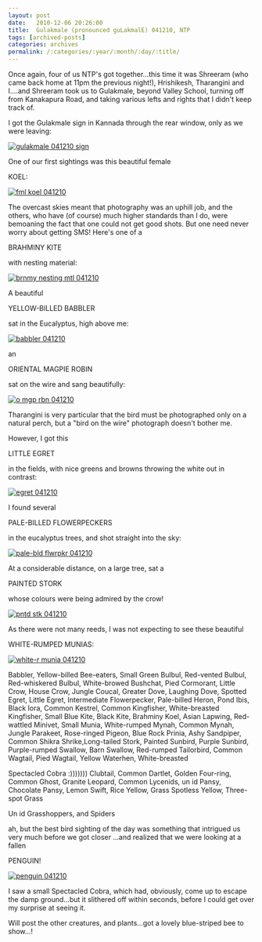 ```yaml
---
layout: post
date:	2010-12-06 20:26:00
title:  Gulakmale (pronounced guLakmalE) 041210, NTP
tags: [archived-posts]
categories: archives
permalink: /:categories/:year/:month/:day/:title/
---
```

Once again, four of us NTP's got together...this time it was Shreeram (who came back home at 11pm the previous night!), Hrishikesh, Tharangini and I....and Shreeram took us to Gulakmale, beyond Valley School, turning off from Kanakapura Road, and taking various lefts and rights that I didn't keep track of.

<lj-cut text="some of the birds.....">


I got the Gulakmale sign in Kannada through the rear window, only as we were leaving:


<a href="http://s1142.photobucket.com/albums/n602/Deepapctrsglr/?action=view&amp;current=IMG_7663.jpg" target="_blank"><img src="http://i1142.photobucket.com/albums/n602/Deepapctrsglr/IMG_7663.jpg" border="0" alt="gulakmale 041210 sign"></a>

One of our first sightings was this beautiful female

KOEL:

<a href="http://s1142.photobucket.com/albums/n602/Deepapctrsglr/?action=view&amp;current=IMG_7541.jpg" target="_blank"><img src="http://i1142.photobucket.com/albums/n602/Deepapctrsglr/IMG_7541.jpg" border="0" alt="fml koel 041210"></a>

The overcast skies meant that photography was an uphill job, and the others, who have (of course) much higher standards than I do, were bemoaning the fact that one could not get good shots. But one need never worry about getting SMS! Here's one of a 

BRAHMINY KITE

with nesting material:


<a href="http://s1142.photobucket.com/albums/n602/Deepapctrsglr/?action=view&amp;current=IMG_7558.jpg" target="_blank"><img src="http://i1142.photobucket.com/albums/n602/Deepapctrsglr/IMG_7558.jpg" border="0" alt="brnmy nesting mtl 041210"></a>


A beautiful

YELLOW-BILLED BABBLER

sat in the Eucalyptus, high above me:

<a href="http://s1142.photobucket.com/albums/n602/Deepapctrsglr/?action=view&amp;current=IMG_7587.jpg" target="_blank"><img src="http://i1142.photobucket.com/albums/n602/Deepapctrsglr/IMG_7587.jpg" border="0" alt="babbler 041210"></a>

an

ORIENTAL MAGPIE ROBIN

sat on the wire and sang beautifully:


<a href="http://s1142.photobucket.com/albums/n602/Deepapctrsglr/?action=view&amp;current=IMG_7574.jpg" target="_blank"><img src="http://i1142.photobucket.com/albums/n602/Deepapctrsglr/IMG_7574.jpg" border="0" alt="o mgp rbn 041210"></a>

Tharangini is very particular that the bird must be photographed only on a natural perch, but a "bird on the wire" photograph doesn't bother me.

However, I got this

LITTLE EGRET

in the fields, with nice greens and browns throwing the white out in contrast:



<a href="http://s1142.photobucket.com/albums/n602/Deepapctrsglr/?action=view&amp;current=IMG_7572.jpg" target="_blank"><img src="http://i1142.photobucket.com/albums/n602/Deepapctrsglr/IMG_7572.jpg" border="0" alt="egret 041210"></a>

I found several

PALE-BILLED FLOWERPECKERS

in the eucalyptus trees, and shot straight into the sky:


<a href="http://s1142.photobucket.com/albums/n602/Deepapctrsglr/?action=view&amp;current=IMG_7598.jpg" target="_blank"><img src="http://i1142.photobucket.com/albums/n602/Deepapctrsglr/IMG_7598.jpg" border="0" alt="pale-bld flwrpkr 041210"></a>

At a considerable distance, on a large tree, sat a

PAINTED STORK

whose colours were being admired by the crow!


<a href="http://s1142.photobucket.com/albums/n602/Deepapctrsglr/?action=view&amp;current=IMG_7614.jpg" target="_blank"><img src="http://i1142.photobucket.com/albums/n602/Deepapctrsglr/IMG_7614.jpg" border="0" alt="pntd stk 041210"></a>

As there were not many reeds, I was not expecting to see these beautiful

WHITE-RUMPED MUNIAS:


<a href="http://s1142.photobucket.com/albums/n602/Deepapctrsglr/?action=view&amp;current=IMG_7617.jpg" target="_blank"><img src="http://i1142.photobucket.com/albums/n602/Deepapctrsglr/IMG_7617.jpg" border="0" alt="white-r munia 041210"></a>

<lj-cut text="bird list">

Babbler, Yellow-billed
Bee-eaters, Small Green
Bulbul, Red-vented
Bulbul, Red-whiskered
Bulbul, White-browed
Bushchat, Pied
Cormorant, Little
Crow, House
Crow, Jungle
Coucal, Greater
Dove, Laughing
Dove, Spotted
Egret, Little
Egret, Intermediate
Flowerpecker, Pale-billed
Heron, Pond
Ibis, Black
Iora, Common
Kestrel, Common
Kingfisher, White-breasted
Kingfisher, Small Blue
Kite, Black
Kite, Brahminy
Koel, Asian
Lapwing, Red-wattled
Minivet, Small
Munia, White-rumped
Mynah, Common
Mynah, Jungle
Parakeet, Rose-ringed
Pigeon, Blue Rock
Prinia, Ashy
Sandpiper, Common
Shikra
Shrike,Long-tailed
Stork, Painted
Sunbird, Purple
Sunbird, Purple-rumped
Swallow, Barn
Swallow, Red-rumped
Tailorbird, Common
Wagtail, Pied
Wagtail, Yellow
Waterhen, White-breasted


Spectacled Cobra :)))))))
Clubtail, Common
Dartlet, Golden
Four-ring, Common
Ghost, Granite
Leopard, Common
Lycenids, un id
Pansy, Chocolate
Pansy, Lemon
Swift, Rice
Yellow, Grass Spotless
Yellow, Three-spot Grass

Un id Grasshoppers, and Spiders

</lj-cut>



</lj-cut>

ah, but the best bird sighting of the day was something that intrigued us very much before we got closer ...and realized that we were looking at a fallen

PENGUIN!

<a href="http://s1142.photobucket.com/albums/n602/Deepapctrsglr/?action=view&amp;current=IMG_7545.jpg" target="_blank"><img src="http://i1142.photobucket.com/albums/n602/Deepapctrsglr/IMG_7545.jpg" border="0" alt="penguin 041210"></a>

I saw a small Spectacled Cobra, which had, obviously, come up to escape the damp ground...but it slithered off within seconds, before I could get over my surprise at seeing it.

Will post the other creatures, and plants...got a lovely blue-striped bee to show...!
